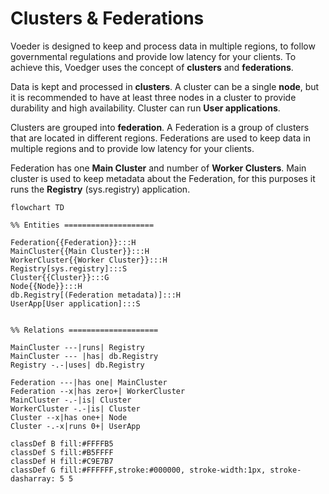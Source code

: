 # Clusters & Federations

Voeder is designed to keep and process data in multiple regions, to follow governmental regulations and provide low latency for your clients. To achieve this, Voedger uses the concept of **clusters** and **federations**.

Data is kept and processed in **clusters**. A cluster can be a single **node**, but it is recommended to have at least three nodes in a cluster to provide durability and high availability. Cluster can run **User applications**.

Clusters are grouped into **federation**. A Federation is a group of clusters that are located in different regions. Federations are used to keep data in multiple regions and to provide low latency for your clients.

Federation has one **Main Cluster** and number of **Worker Clusters**. Main cluster is used to keep metadata about the Federation, for this purposes it runs the **Registry** (sys.registry) application.

```mermaid
flowchart TD

%% Entities ====================

Federation{{Federation}}:::H
MainCluster{{Main Cluster}}:::H
WorkerCluster{{Worker Cluster}}:::H
Registry[sys.registry]:::S
Cluster{{Cluster}}:::G
Node{{Node}}:::H
db.Registry[(Federation metadata)]:::H
UserApp[User application]:::S


%% Relations ====================

MainCluster ---|runs| Registry
MainCluster --- |has| db.Registry
Registry -.-|uses| db.Registry

Federation ---|has one| MainCluster
Federation --x|has zero+| WorkerCluster
MainCluster -.-|is| Cluster
WorkerCluster -.-|is| Cluster
Cluster --x|has one+| Node
Cluster -.-x|runs 0+| UserApp

classDef B fill:#FFFFB5
classDef S fill:#B5FFFF
classDef H fill:#C9E7B7
classDef G fill:#FFFFFF,stroke:#000000, stroke-width:1px, stroke-dasharray: 5 5
```